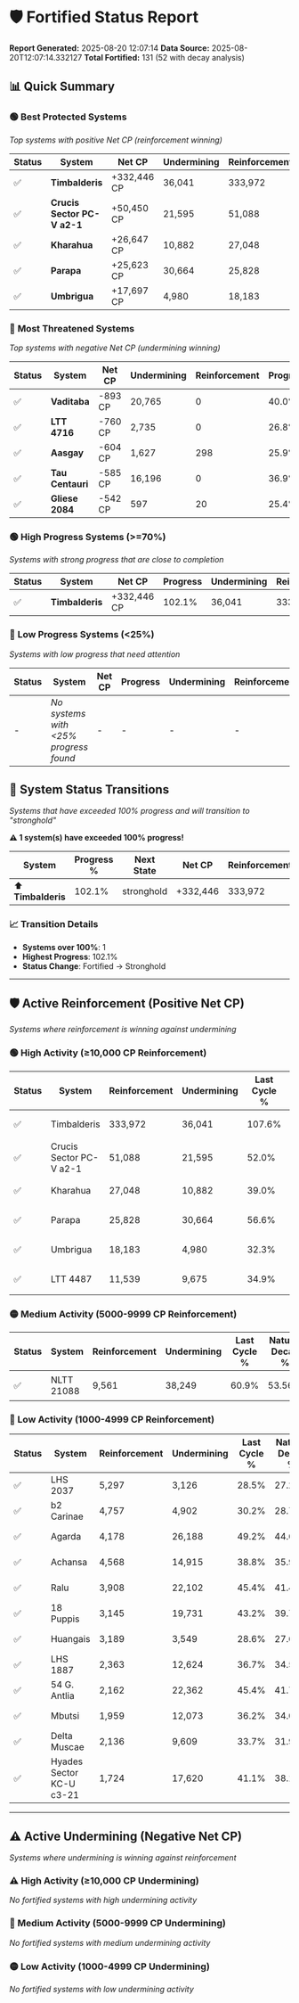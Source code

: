 # 🛡️ Fortified Status Report

**Report Generated:** 2025-08-20 12:07:14
**Data Source:** 2025-08-20T12:07:14.332127
**Total Fortified:** 131 (52 with decay analysis)

## 📊 Quick Summary

### 🟢 **Best Protected Systems**
*Top systems with positive Net CP (reinforcement winning)*

| Status | System | Net CP | Undermining | Reinforcement | Progress |
|--------|--------|--------|-------------|---------------|----------|
| ✅ | **Timbalderis** | +332,446 CP | 36,041 | 333,972 | 102.1% |
| ✅ | **Crucis Sector PC-V a2-1** | +50,450 CP | 21,595 | 51,088 | 48.7% |
| ✅ | **Kharahua** | +26,647 CP | 10,882 | 27,048 | 37.3% |
| ✅ | **Parapa** | +25,623 CP | 30,664 | 25,828 | 51.9% |
| ✅ | **Umbrigua** | +17,697 CP | 4,980 | 18,183 | 31.5% |

### 🔴 **Most Threatened Systems**
*Top systems with negative Net CP (undermining winning)*

| Status | System | Net CP | Undermining | Reinforcement | Progress |
|--------|--------|--------|-------------|---------------|----------|
| ✅ | **Vaditaba** | -893 CP | 20,765 | 0 | 40.0% |
| ✅ | **LTT 4716** | -760 CP | 2,735 | 0 | 26.8% |
| ✅ | **Aasgay** | -604 CP | 1,627 | 298 | 25.9% |
| ✅ | **Tau Centauri** | -585 CP | 16,196 | 0 | 36.9% |
| ✅ | **Gliese 2084** | -542 CP | 597 | 20 | 25.4% |

### 🟢 **High Progress Systems (>=70%)**
*Systems with strong progress that are close to completion*

| Status | System | Net CP | Progress | Undermining | Reinforcement |
|--------|--------|--------|----------|-------------|---------------|
| ✅ | **Timbalderis** | +332,446 CP | 102.1% | 36,041 | 333,972 |

### 🔴 **Low Progress Systems (<25%)**
*Systems with low progress that need attention*

| Status | System | Net CP | Progress | Undermining | Reinforcement |
|--------|--------|--------|----------|-------------|---------------|
| - | *No systems with <25% progress found* | - | - | - | - |
## 🔄 System Status Transitions  
*Systems that have exceeded 100% progress and will transition to "stronghold"*

**⚠️ 1 system(s) have exceeded 100% progress!**

| System | Progress % | Next State | Net CP | Reinforcement | Undermining | 
|--------|------------|-------------|--------|---------------|-------------|
| ⬆️ **Timbalderis** | 102.1% | stronghold | +332,446 | 333,972 | 36,041 |

### 📈 Transition Details
- **Systems over 100%**: 1
- **Highest Progress**: 102.1%
- **Status Change**: Fortified → Stronghold

---

## 🛡️ Active Reinforcement (Positive Net CP)
*Systems where reinforcement is winning against undermining*

### 🟢 High Activity (≥10,000 CP Reinforcement)

| Status | System | Reinforcement | Undermining | Last Cycle % | Natural Decay % | Current Progress % | Current CP | Net CP | Activity |
|--------|--------|---------------|-------------|--------------|-----------------|-------------------|------------|--------|----------|
| ✅ | Timbalderis | 333,972 | 36,041 | 107.6% | 50.95% | 102.1% | 663,649 | +332,446 | 🟢 High Reinforcement |
| ✅ | Crucis Sector PC-V a2-1 | 51,088 | 21,595 | 52.0% | 40.94% | 48.7% | 316,550 | +50,450 | 🟢 High Reinforcement |
| ✅ | Kharahua | 27,048 | 10,882 | 39.0% | 33.20% | 37.3% | 242,450 | +26,647 | 🟢 High Reinforcement |
| ✅ | Parapa | 25,828 | 30,664 | 56.6% | 47.96% | 51.9% | 337,350 | +25,623 | 🟢 High Reinforcement |
| ✅ | Umbrigua | 18,183 | 4,980 | 32.3% | 28.78% | 31.5% | 204,750 | +17,697 | 🟢 High Reinforcement |
| ✅ | LTT 4487 | 11,539 | 9,675 | 34.9% | 31.79% | 33.4% | 217,099 | +10,441 | 🟢 High Reinforcement |

### 🟡 Medium Activity (5000-9999 CP Reinforcement)

| Status | System | Reinforcement | Undermining | Last Cycle % | Natural Decay % | Current Progress % | Current CP | Net CP | Activity |
|--------|--------|---------------|-------------|--------------|-----------------|-------------------|------------|--------|----------|
| ✅ | NLTT 21088 | 9,561 | 38,249 | 60.9% | 53.56% | 55.0% | 357,500 | +9,355 | 🟡 Medium Reinforcement |

### 🔴 Low Activity (1000-4999 CP Reinforcement)

| Status | System | Reinforcement | Undermining | Last Cycle % | Natural Decay % | Current Progress % | Current CP | Net CP | Activity |
|--------|--------|---------------|-------------|--------------|-----------------|-------------------|------------|--------|----------|
| ✅ | LHS 2037 | 5,297 | 3,126 | 28.5% | 27.29% | 28.0% | 182,000 | +4,645 | 🔵 Low Reinforcement |
| ✅ | b2 Carinae | 4,757 | 4,902 | 30.2% | 28.74% | 29.4% | 191,100 | +4,297 | 🔵 Low Reinforcement |
| ✅ | Agarda | 4,178 | 26,188 | 49.2% | 44.60% | 45.2% | 293,800 | +3,903 | 🔵 Low Reinforcement |
| ✅ | Achansa | 4,568 | 14,915 | 38.8% | 35.91% | 36.5% | 237,250 | +3,808 | 🔵 Low Reinforcement |
| ✅ | Ralu | 3,908 | 22,102 | 45.4% | 41.47% | 42.0% | 273,000 | +3,476 | 🔵 Low Reinforcement |
| ✅ | 18 Puppis | 3,145 | 19,731 | 43.2% | 39.77% | 40.2% | 261,300 | +2,790 | 🔵 Low Reinforcement |
| ✅ | Huangais | 3,189 | 3,549 | 28.6% | 27.69% | 28.1% | 182,650 | +2,663 | 🔵 Low Reinforcement |
| ✅ | LHS 1887 | 2,363 | 12,624 | 36.7% | 34.50% | 34.8% | 226,199 | +1,974 | 🔵 Low Reinforcement |
| ✅ | 54 G. Antlia | 2,162 | 22,362 | 45.4% | 41.72% | 42.0% | 273,000 | +1,815 | 🔵 Low Reinforcement |
| ✅ | Mbutsi | 1,959 | 12,073 | 36.2% | 34.06% | 34.3% | 222,949 | +1,536 | 🔵 Low Reinforcement |
| ✅ | Delta Muscae | 2,136 | 9,609 | 33.7% | 31.99% | 32.2% | 209,300 | +1,369 | 🔵 Low Reinforcement |
| ✅ | Hyades Sector KC-U c3-21 | 1,724 | 17,620 | 41.1% | 38.19% | 38.4% | 249,600 | +1,344 | 🔵 Low Reinforcement |


---

## ⚠️ Active Undermining (Negative Net CP)
*Systems where undermining is winning against reinforcement*

### ⚠️ High Activity (≥10,000 CP Undermining)

*No fortified systems with high undermining activity*

### 🔶 Medium Activity (5000-9999 CP Undermining)

*No fortified systems with medium undermining activity*

### 🟡 Low Activity (1000-4999 CP Undermining)

*No fortified systems with low undermining activity*
